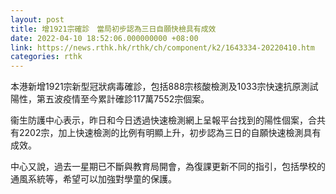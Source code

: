 ```yaml
---
layout: post
title: 增1921宗確診　當局初步認為三日自願快檢具有成效
date: 2022-04-10 18:52:06.000000000 +08:00
link: https://news.rthk.hk/rthk/ch/component/k2/1643334-20220410.htm
categories: rthk
---
```


本港新增1921宗新型冠狀病毒確診，包括888宗核酸檢測及1033宗快速抗原測試陽性，第五波疫情至今累計確診117萬7552宗個案。

衞生防護中心表示，昨日和今日透過快速檢測網上呈報平台找到的陽性個案，合共有2202宗，加上快速檢測的比例有明顯上升，初步認為三日的自願快速檢測具有成效。

中心又說，過去一星期已不斷與教育局開會，為復課更新不同的指引，包括學校的通風系統等，希望可以加強對學童的保護。
